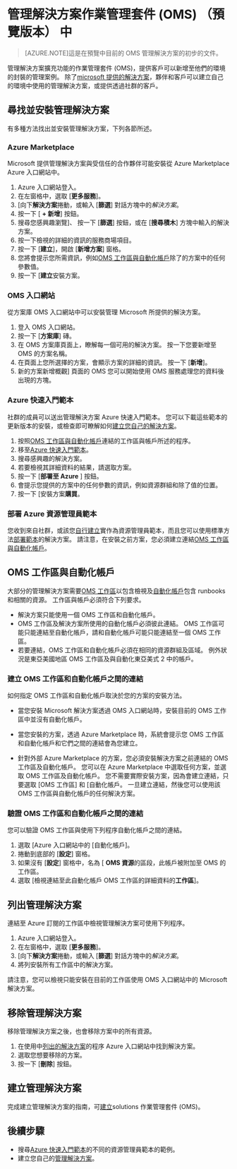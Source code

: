 <properties
   pageTitle="解決方案的作業管理套件 (OMS) |Microsoft Azure"
   description="解決方案擴充功能的作業管理套件 (OMS)，提供客戶可以新增至其 OMS 工作區的封裝的管理案例。  本文提供建立的客戶及合作夥伴的如何自訂解決方案的詳細資訊。"
   services="operations-management-suite"
   documentationCenter=""
   authors="bwren"
   manager="jwhit"
   editor="tysonn" />
<tags
   ms.service="operations-management-suite"
   ms.devlang="na"
   ms.topic="article"
   ms.tgt_pltfrm="na"
   ms.workload="infrastructure-services"
   ms.date="10/17/2016"
   ms.author="bwren" />

# <a name="management-solutions-in-operations-management-suite-oms-preview"></a>管理解決方案作業管理套件 (OMS) （預覽版本） 中

>[AZURE.NOTE]這是在預覽中目前的 OMS 管理解決方案的初步的文件。    

管理解決方案擴充功能的作業管理套件 (OMS)，提供客戶可以新增至他們的環境的封裝的管理案例。  除了[microsoft 提供的解決方案](../log-analytics/log-analytics-add-solutions.md)，夥伴和客戶可以建立自己的環境中使用的管理解決方案，或提供透過社群的客戶。

## <a name="finding-and-installing-management-solutions"></a>尋找並安裝管理解決方案
有多種方法找出並安裝管理解決方案，下列各節所述。

### <a name="azure-marketplace"></a>Azure Marketplace
Microsoft 提供管理解決方案與受信任的合作夥伴可能安裝從 Azure Marketplace Azure 入口網站中。

1. Azure 入口網站登入。
2. 在左窗格中，選取 [**更多服務**]。
3. [向下**解決方案**捲動，或輸入 [**篩選**] 對話方塊中的*解決方案*。
4. 按一下 [ **+ 新增**] 按鈕。
5. 搜尋您感興趣瀏覽]、 按一下 [**篩選**] 按鈕，或在 [**搜尋積木**] 方塊中輸入的解決方案。
6. 按一下檢視的詳細的資訊的服務商場項目。
4. 按一下 [**建立**]，開啟 [**新增方案**] 窗格。
5. 您將會提示您所需資訊，例如[OMS 工作區與自動化帳戶](#oms-workspace-and-automation-account)除了的方案中的任何參數值。
6. 按一下 [**建立**安裝方案。

### <a name="oms-portal"></a>OMS 入口網站
從方案庫 OMS 入口網站中可以安裝管理 Microsoft 所提供的解決方案。

1. 登入 OMS 入口網站。
2. 按一下 [**方案庫**] 磚。
2. 在 OMS 方案庫頁面上，瞭解每一個可用的解決方案。 按一下您要新增至 OMS 的方案名稱。
3. 在頁面上您所選擇的方案，會顯示方案的詳細的資訊。 按一下 [**新增**]。
4. 新的方案新增概觀] 頁面的 OMS 您可以開始使用 OMS 服務處理您的資料後出現的方塊。

### <a name="azure-quickstart-templates"></a>Azure 快速入門範本
社群的成員可以送出管理解決方案 Azure 快速入門範本。  您可以下載這些範本的更新版本的安裝，或檢查即可瞭解如何[建立您自己的解決方案](#creating-a-solution)。

1. 按照[OMS 工作區與自動化帳戶](#oms-workspace-and-automation-account)連結的工作區與帳戶所述的程序。
2. 移至[Azure 快速入門範本](https://azure.microsoft.com/documentation/templates/)。  
3. 搜尋感興趣的解決方案。
4. 若要檢視其詳細資料的結果，請選取方案。
5. 按一下 [**部署至 Azure** ] 按鈕。
6. 會提示您提供的方案中的任何參數的資訊，例如資源群組和除了值的位置。
7. 按一下 [安裝方案**購買**。

### <a name="deploy-azure-resource-manager-template"></a>部署 Azure 資源管理員範本
您收到來自社群，或該您[自行建立](#creating-a-solution)實作為資源管理員範本，而且您可以使用標準方法[部署範本](../resource-group-template-deploy-portal.md)的解決方案。  請注意，在安裝之前方案，您必須建立連結[OMS 工作區與自動化帳戶](#oms-workspace-and-automation-account)。

## <a name="oms-workspace-and-automation-account"></a>OMS 工作區與自動化帳戶
大部分的管理解決方案需要[OMS 工作區](../log-analytics/log-analytics-manage-access.md)以包含檢視及[自動化帳戶](../automation/automation-security-overview.md#automation-account-overview)包含 runbooks 和相關的資源。 工作區與帳戶必須符合下列要求。

- 解決方案只能使用一個 OMS 工作區和自動化帳戶。  
- OMS 工作區及解決方案所使用的自動化帳戶必須彼此連結。 OMS 工作區可能只能連結至自動化帳戶，請和自動化帳戶可能只能連結至一個 OMS 工作區。
- 若要連結，OMS 工作區和自動化帳戶必須在相同的資源群組及區域。  例外狀況是東亞美國地區 OMS 工作區及與自動化東亞美式 2 中的帳戶。

### <a name="creating-a-link-between-an-oms-workspace-and-automation-account"></a>建立 OMS 工作區和自動化帳戶之間的連結
如何指定 OMS 工作區和自動化帳戶取決於您的方案的安裝方法。

- 當您安裝 Microsoft 解決方案透過 OMS 入口網站時，安裝目前的 OMS 工作區中並沒有自動化帳戶。

- 當您安裝的方案，透過 Azure Marketplace 時，系統會提示您 OMS 工作區和自動化帳戶和它們之間的連結會為您建立。  

- 針對外部 Azure Marketplace 的方案，您必須安裝解決方案之前連結的 OMS 工作區及自動化帳戶。  您可以在 Azure Marketplace 中選取任何方案，並選取 OMS 工作區及自動化帳戶。  您不需要實際安裝方案，因為會建立連結，只要選取 [OMS 工作區] 和 [自動化帳戶。  一旦建立連結，然後您可以使用該 OMS 工作區與自動化帳戶的任何解決方案。 

### <a name="verifying-the-link-between-an-oms-workspace-and-automation-account"></a>驗證 OMS 工作區和自動化帳戶之間的連結
您可以驗證 OMS 工作區與使用下列程序自動化帳戶之間的連結。

1. 選取 [Azure 入口網站中的 [自動化帳戶]。
2. 捲動到底部的 [**設定**] 窗格。
3. 如果沒有 [**設定**] 窗格中，名為 [ **OMS 資源**的區段，此帳戶被附加至 OMS 的工作區。
4. 選取 [檢視連結至此自動化帳戶 OMS 工作區的詳細資料的**工作區**]。


## <a name="listing-management-solutions"></a>列出管理解決方案
連結至 Azure 訂閱的工作區中檢視管理解決方案可使用下列程序。

1. Azure 入口網站登入。
2. 在左窗格中，選取 [**更多服務**]。
3. [向下**解決方案**捲動，或輸入 [**篩選**] 對話方塊中的*解決方案*。
4. 將列安裝所有工作區中的解決方案。

請注意，您可以檢視只能安裝在目前的工作區使用 OMS 入口網站中的 Microsoft 解決方案。

## <a name="removing-a-management-solution"></a>移除管理解決方案
移除管理解決方案之後，也會移除方案中的所有資源。  

1. 在使用中[列出的解決方案](#listing-solutions)的程序 Azure 入口網站中找到解決方案。
2. 選取您想要移除的方案。
3. 按一下 [**刪除**] 按鈕。

## <a name="creating-a-management-solution"></a>建立管理解決方案
完成建立管理解決方案的指南，可[建立](operations-management-suite-solutions-creating.md)solutions 作業管理套件 (OMS)。 


## <a name="next-steps"></a>後續步驟

- 搜尋[Azure 快速入門範本](https://azure.microsoft.com/documentation/templates)的不同的資源管理員範本的範例。
- 建立您自己的[管理解決方案](operations-management-suite-solutions-creating.md)。
 